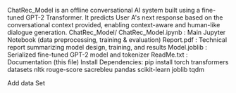 ChatRec_Model is an offline conversational AI system built using a fine-tuned GPT-2 Transformer.
It predicts User A's next response based on the conversational context provided, enabling context-aware and human-like dialogue generation.
ChatRec_Model/
 ChatRec_Model.ipynb      : Main Jupyter Notebook (data preprocessing, training & evaluation)
 Report.pdf               : Technical report summarizing model design, training, and results
 Model.joblib             : Serialized fine-tuned GPT-2 model and tokenizer
 ReadMe.txt               : Documentation (this file)
Install Dependencies:
  pip install torch transformers datasets nltk rouge-score sacrebleu pandas scikit-learn joblib tqdm

Add data Set

